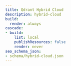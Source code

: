 ```yaml
---
title: Qdrant Hybrid Cloud
description: hybrid-cloud
build:
  render: always
cascade:
- build:
    list: local
    publishResources: false
    render: never
seo_schema_json:
- schema/hybrid-cloud.json
---
```


